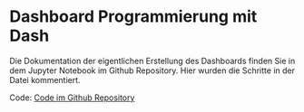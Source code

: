 # Dashboard Programmierung mit Dash

Die Dokumentation der eigentlichen Erstellung des Dashboards finden Sie in dem Jupyter Notebook im Github Repository. Hier wurden die Schritte in der Datei kommentiert. 

Code: [Code im Github Repository](https://github.com/Marenabele/dokumentation_ted/blob/main/Code/Dashboard.ipynb)